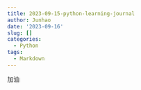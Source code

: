```yaml
---
title: 2023-09-15-python-learning-journal
author: Junhao
date: '2023-09-16'
slug: []
categories:
  - Python
tags:
  - Markdown
---
```

  加油